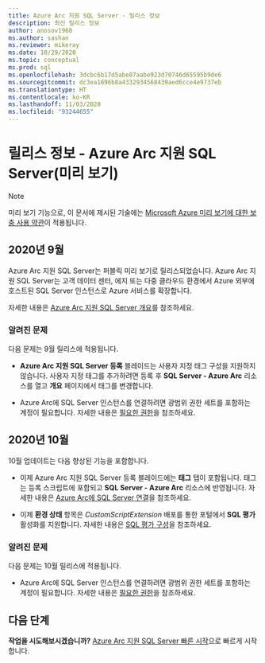 ```yaml
---
title: Azure Arc 지원 SQL Server - 릴리스 정보
description: 최신 릴리스 정보
author: anosov1960
ms.author: sashan
ms.reviewer: mikeray
ms.date: 10/29/2020
ms.topic: conceptual
ms.prod: sql
ms.openlocfilehash: 3dcbc6b17d5abe87aabe923d70746d65595b9de6
ms.sourcegitcommit: dc3ea1696b8a4332934568439aed6cce4e9737eb
ms.translationtype: HT
ms.contentlocale: ko-KR
ms.lasthandoff: 11/03/2020
ms.locfileid: "93244655"
---
```

# <a name="release-notes---azure-arc-enabled-sql-server-preview"></a>릴리스 정보 - Azure Arc 지원 SQL Server(미리 보기)

> [!NOTE]
> 미리 보기 기능으로, 이 문서에 제시된 기술에는 [Microsoft Azure 미리 보기에 대한 보충 사용 약관](https://azure.microsoft.com/support/legal/preview-supplemental-terms/)이 적용됩니다.

## <a name="september-2020"></a>2020년 9월

Azure Arc 지원 SQL Server는 퍼블릭 미리 보기로 릴리스되었습니다. Azure Arc 지원 SQL Server는 고객 데이터 센터, 에지 또는 다중 클라우드 환경에서 Azure 외부에 호스트된 SQL Server 인스턴스로 Azure 서비스를 확장합니다.

자세한 내용은 [Azure Arc 지원 SQL Server 개요](overview.md)를 참조하세요.

### <a name="known-issues"></a>알려진 문제

다음 문제는 9월 릴리스에 적용됩니다.

* **Azure Arc 지원 SQL Server 등록** 블레이드는 사용자 지정 태그 구성을 지원하지 않습니다. 사용자 지정 태그를 추가하려면 등록 후 **SQL Server - Azure Arc** 리소스를 열고 **개요** 페이지에서 태그를 변경합니다.

* Azure Arc에 SQL Server 인스턴스를 연결하려면 광범위 권한 세트를 포함하는 계정이 필요합니다. 자세한 내용은 [필요한 권한](overview.md#required-permissions)을 참조하세요.

## <a name="october-2020"></a>2020년 10월

10월 업데이트는 다음 향상된 기능을 포함합니다.

* 이제 Azure Arc 지원 SQL Server 등록 블레이드에는 **태그** 탭이 포함됩니다. 태그는 등록 스크립트에 포함되고 **SQL Server - Azure Arc** 리소스에 반영됩니다. 자세한 내용은 [Azure Arc에 SQL Server 연결](connect.md)을 참조하세요.

* 이제 **환경 상태** 항목은 *CustomScriptExtension* 배포를 통한 포털에서 **SQL 평가** 활성화를 지원합니다. 자세한 내용은 [SQL 평가 구성](assess.md#run-on-demand-sql-assessment)을 참조하세요.

### <a name="known-issues"></a>알려진 문제

다음 문제는 10월 릴리스에 적용됩니다.

* Azure Arc에 SQL Server 인스턴스를 연결하려면 광범위 권한 세트를 포함하는 계정이 필요합니다. 자세한 내용은 [필요한 권한](overview.md#required-permissions)을 참조하세요.

## <a name="next-steps"></a>다음 단계

**작업을 시도해보시겠습니까?**  [Azure Arc 지원 SQL Server 빠른 시작](https://aka.ms/AzureArcSqlServerJumpstart)으로 빠르게 시작합니다.
